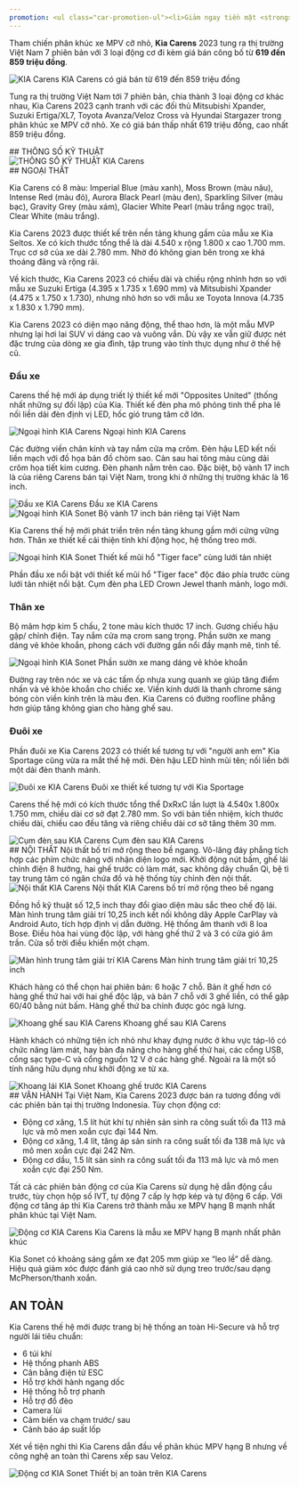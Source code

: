 ```yaml
---
promotion: <ul class="car-promotion-ul"><li>Giảm ngay tiền mặt <strong>43 triệu đồng</strong></li><li>Tặng kèm<strong>&nbsp;phụ kiện</strong> chính hãng KIA (<strong>Thảm chân, dù che mưa</strong>)</li><li>Tặng&nbsp;<strong>Film cách nhiệt Flumar</strong></li><li>Tặng nhiên liệu khi giao xe</li><li>Tặng bảo hành<strong>&nbsp;03 năm</strong>&nbsp;hoặc&nbsp;<strong>100000km</strong></li><li>Hỗ trợ mua xe với lãi suất thấp,thủ tục nhanh chóng, xét duyệt nhanh</li><li>Kho xe đủ màu, đủ xe nhất Việt Nam</li></ul>
---
```


Tham chiến phân khúc xe MPV cỡ nhỏ, **Kia Carens** 2023 tung ra thị trường Việt Nam 7 phiên bản với 3 loại động cơ đi kèm giá bán công bố từ **619 đến 859 triệu đồng**.

<div class="post-img-wrapper" style={{aspectRatio:2.318}}>
<Image src="https://res.cloudinary.com/dfhheac8o/image/upload/v1695086793/KIA/KIA%20Car/kia-carens_ag67ws.jpg" alt="KIA Carens" fill={true} />
<span class="post-img-title">KIA Carens có giá bán từ 619 đến 859 triệu đồng</span>
</div>

Tung ra thị trường Việt Nam tới 7 phiên bản, chia thành 3 loại động cơ khác nhau, Kia Carens 2023 cạnh tranh với các đối thủ Mitsubishi Xpander, Suzuki Ertiga/XL7, Toyota Avanza/Veloz Cross và Hyundai Stargazer trong phân khúc xe MPV cỡ nhỏ. Xe có giá bán thấp nhất 619 triệu đồng, cao nhất 859 triệu đồng.

<section id="thongso">
## THÔNG SỐ KỸ THUẬT

<div class="post-img-wrapper-no-margin" style={{aspectRatio:0.71}}>
<Image src="https://res.cloudinary.com/dfhheac8o/image/upload/v1695086792/KIA/KIA%20Car/thong-so-ky-thuat-carens_tseqzj.jpg" alt="THÔNG SỐ KỸ THUẬT KIA Carens" fill={true} />
</div>

</section>

<section id="ngoaithat">
## NGOẠI THẤT

Kia Carens có 8 màu: Imperial Blue (màu xanh), Moss Brown (màu nâu), Intense Red (màu đỏ), Aurora Black Pearl (màu đen), Sparkling Silver (màu bạc), Gravity Grey (màu xám), Glacier White Pearl (màu trắng ngọc trai), Clear White (màu trắng).

Kia Carens 2023 được thiết kế trên nền tảng khung gầm của mẫu xe Kia Seltos. Xe có kích thước tổng thể là dài 4.540 x rộng 1.800 x cao 1.700 mm. Trục cơ sở của xe dài 2.780 mm. Nhờ đó không gian bên trong xe khá thoáng đãng và rộng rãi.

Về kích thước, Kia Carens 2023 có chiều dài và chiều rộng nhỉnh hơn so với mẫu xe Suzuki Ertiga (4.395 x 1.735 x 1.690 mm) và Mitsubishi Xpander (4.475 x 1.750 x 1.730), nhưng nhỏ hơn so với mẫu xe Toyota Innova (4.735 x 1.830 x 1.790 mm).

Kia Carens 2023 có diện mạo năng động, thể thao hơn, là một mẫu MVP nhưng lại hơi lai SUV vì dáng cao và vuông vắn. Dù vậy xe vẫn giữ được nét đặc trưng của dòng xe gia đình, tập trung vào tính thực dụng như ở thế hệ cũ.

### Đầu xe

Carens thế hệ mới áp dụng triết lý thiết kế mới "Opposites United" (thống nhất những sự đối lập) của Kia. Thiết kế đèn pha mô phỏng tinh thể pha lê nối liền dải đèn định vị LED, hốc gió trung tâm cỡ lớn.

<div class="post-img-wrapper">
<Image src="https://res.cloudinary.com/dfhheac8o/image/upload/v1695086791/KIA/KIA%20Car/ngoai-hinh-carens_wzjrz4.jpg" alt="Ngoại hình KIA Carens" fill={true} />
<span class="post-img-title">Ngoại hình KIA Carens</span>
</div>

Các đường viền chân kính và tay nắm cửa mạ crôm. Đèn hậu LED kết nối liền mạch với đồ họa bản đồ chòm sao. Cản sau hai tông màu cùng dải crôm họa tiết kim cương. Đèn phanh nằm trên cao. Đặc biệt, bộ vành 17 inch là của riêng Carens bán tại Việt Nam, trong khi ở những thị trường khác là 16 inch.

<div class="post-img-wrapper">
<Image src="https://res.cloudinary.com/dfhheac8o/image/upload/v1695086791/KIA/KIA%20Car/mat-truoc-kia-carens_wzobnz.jpg" alt="Đầu xe KIA Carens" fill={true} />
<span class="post-img-title">Đầu xe KIA Carens</span>
</div>

<div class="post-img-wrapper">
<Image src="https://res.cloudinary.com/dfhheac8o/image/upload/v1695086791/KIA/KIA%20Car/mam-xe-kia-carens_pcnhru.jpg" alt="Ngoại hình KIA Sonet" fill={true} />
<span class="post-img-title">Bộ vành 17 inch bán riêng tại Việt Nam</span>
</div>

Kia Carens thế hệ mới phát triển trên nền tảng khung gầm mới cứng vững hơn. Thân xe thiết kế cải thiện tính khí động học, hệ thống treo mới.

<div class="post-img-wrapper">
<Image src="https://res.cloudinary.com/dfhheac8o/image/upload/v1695086790/KIA/KIA%20Car/luoi-tan-nhiet-kia-carens_lmbdud.jpg" alt="Ngoại hình KIA Sonet" fill={true} />
<span class="post-img-title">Thiết kế mũi hổ "Tiger face" cùng lưới tản nhiệt</span>
</div>

Phần đầu xe nổi bật với thiết kế mũi hổ "Tiger face" độc đáo phía trước cùng lưới tản nhiệt nổi bật. Cụm đèn pha LED Crown Jewel thanh mảnh, logo mới.

### Thân xe

Bộ mâm hợp kim 5 chấu, 2 tone màu kích thước 17 inch. Gương chiếu hậu gập/ chỉnh điện. Tay nắm cửa mạ crom sang trọng. Phần sườn xe mang dáng vẻ khỏe khoắn, phong cách với đường gần nổi đầy mạnh mẽ, tinh tế.

<div class="post-img-wrapper">
<Image src="https://res.cloudinary.com/dfhheac8o/image/upload/v1695086719/KIA/KIA%20Car/than-xe-kia-carens_o4udsc.jpg" alt="Ngoại hình KIA Sonet" fill={true} />
<span class="post-img-title">Phần sườn xe mang dáng vẻ khỏe khoắn</span>
</div>

Đường ray trên nóc xe và các tấm ốp nhựa xung quanh xe giúp tăng điểm nhấn và vẻ khỏe khoắn cho chiếc xe. Viền kính dưới là thanh chrome sáng bóng còn viền kính trên là màu đen. Kia Carens có đường roofline phẳng hơn giúp tăng không gian cho hàng ghế sau.

### Đuôi xe

Phần đuôi xe Kia Carens 2023 có thiết kế tương tự với "người anh em" Kia Sportage cũng vừa ra mắt thế hệ mới. Đèn hậu LED hình mũi tên; nối liền bởi một dải đèn thanh mảnh.

<div class="post-img-wrapper">
<Image src="https://res.cloudinary.com/dfhheac8o/image/upload/v1695086704/KIA/KIA%20Car/duoi-xe-kia-carens_vrjj8t.jpg" alt="Đuôi xe KIA Carens" fill={true} />
<span class="post-img-title">Đuôi xe thiết kế tương tự với Kia Sportage</span>
</div>

Carens thế hệ mới có kích thước tổng thể DxRxC lần lượt là 4.540x 1.800x 1.750 mm, chiều dài cơ sở đạt 2.780 mm. So với bản tiền nhiệm, kích thước chiều dài, chiều cao đều tăng và riêng chiều dài cơ sở tăng thêm 30 mm.

<div class="post-img-wrapper">
<Image src="https://res.cloudinary.com/dfhheac8o/image/upload/v1695086704/KIA/KIA%20Car/cum-den-sau-kia-carens_huzc6q.jpg" alt="Cụm đèn sau KIA Carens" fill={true} />
<span class="post-img-title">Cụm đèn sau KIA Carens</span>
</div>

</section>

<section id="noithat"> 
## NỘI THẤT
Nội thất bố trí mở rộng theo bề ngang. Vô-lăng đáy phẳng tích hợp các phím chức năng với nhận diện logo mới. Khởi động nút bấm, ghế lái chỉnh điện 8 hướng, hai ghế trước có làm mát, sạc không dây chuẩn Qi, bệ tì tay trung tâm có ngăn chứa đồ và hệ thống tùy chỉnh đèn nội thất.

<div class="post-img-wrapper">
<Image src="https://res.cloudinary.com/dfhheac8o/image/upload/v1695086704/KIA/KIA%20Car/noi-that-kia-carens_woh29d.jpg" alt="Nội thất KIA Carens" fill={true} />
<span class="post-img-title">Nội thất KIA Carens bố trí mở rộng theo bề ngang</span>
</div>

Đồng hồ kỹ thuật số 12,5 inch thay đổi giao diện màu sắc theo chế độ lái. Màn hình trung tâm giải trí 10,25 inch kết nối không dây Apple CarPlay và Android Auto, tích hợp định vị dẫn đường. Hệ thống âm thanh với 8 loa Bose. Điều hòa hai vùng độc lập, với hàng ghế thứ 2 và 3 có cửa gió âm trần. Cửa sổ trời điều khiển một chạm.

<div class="post-img-wrapper">
<Image src="https://res.cloudinary.com/dfhheac8o/image/upload/v1695086704/KIA/KIA%20Car/kia-carens-khoang-lai_vp0zhf.jpg" alt="Màn hình trung tâm giải trí KIA Carens" fill={true} />
<span class="post-img-title">Màn hình trung tâm giải trí 10,25 inch</span>
</div>

Khách hàng có thể chọn hai phiên bản: 6 hoặc 7 chỗ. Bản ít ghế hơn có hàng ghế thứ hai với hai ghế độc lập, và bản 7 chỗ với 3 ghế liền, có thể gập 60/40 bằng nút bấm. Hàng ghế thứ ba chỉnh được góc ngả lưng.

<div class="post-img-wrapper">
<Image src="https://res.cloudinary.com/dfhheac8o/image/upload/v1695086704/KIA/KIA%20Car/kia-carens-khoang-ghe-sau_vriah5.jpg" alt="Khoang ghế sau KIA Carens" fill={true} />
<span class="post-img-title">Khoang ghế sau KIA Carens</span>
</div>

Hành khách có những tiện ích nhỏ như khay đựng nước ở khu vực táp-lô có chức năng làm mát, hay bàn đa năng cho hàng ghế thứ hai, các cổng USB, cổng sạc type-C và cổng nguồn 12 V ở các hàng ghế. Ngoài ra là một số tính năng hữu dụng như khởi động xe từ xa.

<div class="post-img-wrapper">
<Image src="https://res.cloudinary.com/dfhheac8o/image/upload/v1695086704/KIA/KIA%20Car/kia-carens-hang-ghe-truoc_ca9ofw.jpg" alt="Khoang lái KIA Sonet" fill={true} />
<span class="post-img-title">Khoang ghế trước KIA Carens</span>
</div>

</section>

<section id="vanhanh">
## VẬN HÀNH
Tại Việt Nam, Kia Carens 2023 được bán ra tương đồng với các phiên bản tại thị trường Indonesia. Tùy chọn động cơ:

- Động cơ xăng, 1.5 lít hút khí tự nhiên sản sinh ra công suất tối đa 113 mã lực và mô men xoắn cực đại 144 Nm.
- Động cơ xăng, 1.4 lít, tăng áp sản sinh ra công suất tối đa 138 mã lực và mô men xoắn cực đại 242 Nm.
- Động cơ dầu, 1.5 lít sản sinh ra công suất tối đa 113 mã lực và mô men xoắn cực đại 250 Nm.

Tất cả các phiên bản động cơ của Kia Carens sử dụng hệ dẫn động cầu trước, tùy chọn hộp số IVT, tự động 7 cấp ly hợp kép và tự động 6 cấp.
Với động cơ tăng áp thì Kia Carens trở thành mẫu xe MPV hạng B mạnh nhất phân khúc tại Việt Nam.

<div class="post-img-wrapper" style={{aspectRatio:3.125}}>
<Image src="https://res.cloudinary.com/dfhheac8o/image/upload/v1695086703/KIA/KIA%20Car/kia-carens-van-hanh_vzglrx.jpg" alt="Động cơ KIA Carens" fill={true} />
<span class="post-img-title">Kia Carens là mẫu xe MPV hạng B mạnh nhất phân khúc</span>
</div>

Kia Sonet có khoảng sáng gầm xe đạt 205 mm giúp xe “leo lề” dễ dàng. Hiệu quả giảm xóc được đánh giá cao nhờ sử dụng treo trước/sau dạng McPherson/thanh xoắn.

</section>

<section id="antoan">

## AN TOÀN

Kia Carens thế hệ mới được trang bị hệ thống an toàn Hi-Secure và hỗ trợ người lái tiêu chuẩn:

- 6 túi khí
- Hệ thống phanh ABS
- Cân bằng điện tử ESC
- Hỗ trợ khởi hành ngang dốc
- Hệ thống hỗ trợ phanh
- Hỗ trợ đổ đèo
- Camera lùi
- Cảm biến va chạm trước/ sau
- Cảnh báo áp suất lốp

Xét về tiện nghi thì Kia Carens dẫn đầu về phân khúc MPV hạng B nhưng về công nghệ an toàn thì Carens xếp sau Veloz.

<div class="post-img-wrapper" style={{aspectRatio:1.589}}>
<Image src="https://res.cloudinary.com/dfhheac8o/image/upload/v1695086703/KIA/KIA%20Car/kia-carens-thiet-bi-an-toan_xx6md9.jpg" alt="Động cơ KIA Sonet" fill={true} />
<span class="post-img-title">Thiết bị an toàn trên KIA Carens</span>
</div>

</section>
